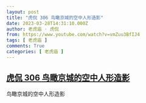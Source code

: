 ```yaml
---
layout: post
title: "虎侃 306 鸟瞰京城的空中人形造影"
date: 2023-03-28T14:31:10.000Z
author: 老虎庙 · 虎侃
from: https://www.youtube.com/watch?v=vmZuu3BfIJ4
tags: [ 老虎庙 ]
comments: True
categories: [ 老虎庙 ]
---
```

<!--1680013870000-->
[虎侃 306 鸟瞰京城的空中人形造影](https://www.youtube.com/watch?v=vmZuu3BfIJ4)
------

<div>
鸟瞰京城的空中人形造影
</div>
